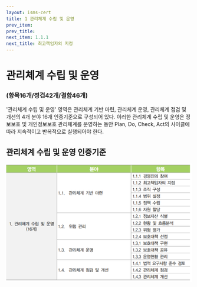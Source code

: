 ```yaml
---
layout: isms-cert
title: 1 관리체계 수립 및 운영
prev_item: 
prev_title: 
next_item: 1.1.1
next_title: 최고책임자의 지정
---
```


# 관리체계 수립 및 운영
### (항목16개/정검42개/결함46개)

'관리체계 수립 및 운영' 영역은 관리체계 기반 마련, 관리체계 운영, 관리체계 점검 및 개선의 4개 분야 16개 인증기준으로 구성되어 있다. 이러한 관리체계 수립 및 운영은 정보보호 및 개인정보보호 관리체계를 운영하는 동안 Plan, Do, Check, Act의 사이클에 따라 지속적이고 반복적으로 실행되어야 한다.


## 관리체계 수립 및 운영 인증기준

![관리체계 수립 및 운영 인증기준](/img/ISMS-P/CERT/1.png) 

<!-- | 영역 | 분야 | 항목 |
|---|---|---|
| 1. 관리체계 수립 및 운영 | 1.1 관리체계 기반 마련 | 1.1.1 경영진의 참여 |
| (16개) | | 1.1.2 최고책임자의 지정 |
| | | 1.1.3 조직 구성 |
| | | 1.1.4 범위 설정 |
| | | 1.1.5 정책 수립 |
| | | 1.1.6 자원 할당 |
| | 1.2 위험 관리 | 1.2.1 정보자산 식별 |
| | | 1.2.2 현황 및 흐름분석 |
| | | 1.2.3 위험 평가 |
| | | 1.2.4 보호대책 선정 |
| | 1.3 관리체계 운영 | 1.3.1 보호대책 구현 |
| | | 1.3.2 보호대책 공유 |
| | | 1.3.3 운영현황 관리 |
| | 1.4 관리체계 점검 및 개선 | 1.4.1 법적 요구사항 준수 검토 |
| | | 1.4.2 관리체계 점검 |
| | | 1.4.3 관리체계 개선 | -->